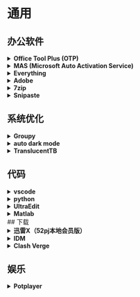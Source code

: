 # 通用

## 办公软件

<details>
  <summary><strong>Office Tool Plus (OTP)</strong></summary>

  ### Office Tool Plus (OTP)
  - **Office Tool Plus (OTP) 是一款用于管理 Microsoft Office 的第三方工具，它可以用来激活、部署、更新 Office 套件。**
  - **下载地址**:
    - [官方网站](https://otp.landian.vip/zh-cn/)
</details>

<details>
  <summary><strong>MAS (Microsoft Auto Activation Service)</strong></summary>

  ### MAS (Microsoft Auto Activation Service)
  - **激活Office**
  - **下载地址**: 
    - [官方网站](https://github.com/mkevac/MAS/releases)
</details>

<details>
  <summary><strong>Everything</strong></summary>

  ### Everything
  - **文件搜索**
  - **下载地址**: 
    - [官方网站](https://www.voidtools.com/)
</details>

<details>
  <summary><strong>Adobe</strong></summary>

  ### Adobe
  - **Acrobat\PS\PR\Au PDF\照片\视频\音频**
  - **新电脑用2023、旧电脑2017 @vposy**
  - **下载地址**: 
    - [官方网站]()
    - 
</details>

<details>
  <summary><strong>7zip</strong></summary>

  ### 7zip
  - **解压**
  - **配置右键菜单选项**
  - **下载地址**: 
    - [官方网站]()
    - 
</details>

<details>
  <summary><strong>Snipaste</strong></summary>

  ### Snipaste
  - **截图**
  - **配置右键菜单选项**
  - **下载地址**: 
    - [官方网站]()
    - 
</details>

## 系统优化

<details>
  <summary><strong>Groupy</strong></summary>

  ### Groupy
  - **资源管理器合并标签**
  - **下载地址**: 
    - [官方网站](https://www.stardock.com/products/groupy/)
</details>

<details>
  <summary><strong>auto dark mode</strong></summary>

  ### auto dark mode
  - **Windows主题切换**
  - **下载地址**: 
    - [官方网站](https://github.com/AutoDarkMode/Windows-Auto-Night-Mode)
</details>

<details>
  <summary><strong>Translucent​TB</strong></summary>

  ### Translucent​TB
  - **Windows主题切换**
  - **下载地址**: 
    - [官方网站]
</details>

## 代码

<details>
  <summary><strong>vscode</strong></summary>

  ### vscode
  - **简介**
  - **下载地址**: 
    - [官方网站]()
</details>

<details>
  <summary><strong>python</strong></summary>

  ### python
  - **简介**
  - **下载地址**: 
    - [官方网站]()
</details>

<details>
  <summary><strong>UltraEdit</strong></summary>

  ### UltraEdit
  - **简介**
  - **下载地址**: 
    - [官方网站]()
</details>

<details>
  <summary><strong>Matlab</strong></summary>

  ### Matlab
  - **2018b**
  - **下载地址**: 
    - [官方网站]()
</details>
## 下载
<details>
  <summary><strong>迅雷X（52pj本地会员版）</strong></summary>

  ### 迅雷X（52pj本地会员版）
  - **简介**
  - **下载地址**: 
    - [官方网站]()
</details>

<details>
  <summary><strong>IDM</strong></summary>

  ### IDM
  - **简介**
  - **下载地址**: 
    - [官方网站]()
</details>

<details>
  <summary><strong>Clash Verge</strong></summary>

  ### Clash Verge
  - **[机场1](https://v2.nanoport.xyz/#/dashboard)**
  - **"https://nano.nachoneko.cn/api/v1/client/subscribe?token=5fd471c63cf3d22f0434dc8fd35c386d"**
  - **[机场2](https://xn--4gqx1hgtfdmt.com/#/dashboard)**
  - **"https://dash.yfjc.xyz/api/v1/client/subscribe?token=587fe542d77a4e9e2def7db6dede5412"**
  - **下载地址**: 
    - [官方网站]()
</details>

## 娱乐
<details>
  <summary><strong>Potplayer</strong></summary>

  ### Potplayer
  - **世界上最好用的播放器**
  - **下载地址**: 
    - [官方网站]()
    - 
</details>
